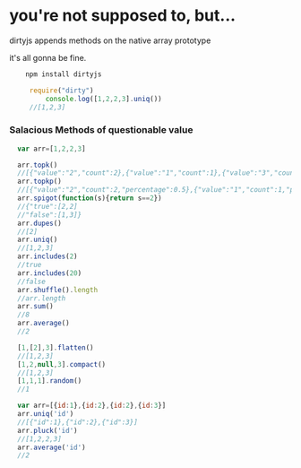 you're not supposed to, but...
==========================

dirtyjs appends methods on the native array prototype

it's all gonna be fine.


```javascript
    npm install dirtyjs
```

```javascript
     require("dirty")
		 console.log([1,2,2,3].uniq())
     //[1,2,3]
```

### Salacious Methods of questionable value
```javascript
  var arr=[1,2,2,3]

  arr.topk()
  //[{"value":"2","count":2},{"value":"1","count":1},{"value":"3","count":1}]
  arr.topkp()
  //[{"value":"2","count":2,"percentage":0.5},{"value":"1","count":1,"percentage":0.25},{"value":"3","count":1,"percentage":0.25}]
  arr.spigot(function(s){return s==2})
  //{"true":[2,2]
  //"false":[1,3]}
  arr.dupes()
  //[2]
  arr.uniq()
  //[1,2,3]
  arr.includes(2)
  //true
  arr.includes(20)
  //false
  arr.shuffle().length
  //arr.length
  arr.sum()
  //8
  arr.average()
  //2

  [1,[2],3].flatten()
  //[1,2,3]
  [1,2,null,3].compact()
  //[1,2,3]
  [1,1,1].random()
  //1

  var arr=[{id:1},{id:2},{id:2},{id:3}]
  arr.uniq('id')
  //[{"id":1},{"id":2},{"id":3}]
  arr.pluck('id')
  //[1,2,2,3]
  arr.average('id')
  //2

```